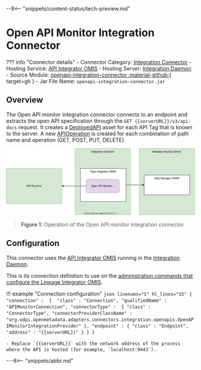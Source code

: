 <!-- SPDX-License-Identifier: CC-BY-4.0 -->
<!-- Copyright Contributors to the ODPi Egeria project. -->

--8<-- "snippets/content-status/tech-preview.md"

# Open API Monitor Integration Connector

??? info "Connector details"
    - Connector Category: [Integration Connector](/connectors/integration-connector)
    - Hosting Service: [API Integrator OMIS](/services/omis/api-integrator)
    - Hosting Server: [Integration Daemon](/concepts/integration-daemon)
    - Source Module: [openapi-integration-connector :material-github:](https://github.com/odpi/egeria/tree/master/open-metadata-implementation/adapters/open-connectors/integration-connectors/openapi-integration-connector){ target=gh }
    - Jar File Name: `openapi-integration-connector.jar`

## Overview

The Open API monitor integration connector connects to an endpoint and extracts the open API specification through the `GET {{serverURL}}/v3/api-docs` request.  It creates a [DeployedAPI](/types/2/0212-Deployed-APIs) asset for each API Tag that is known to the server. A new [APIOperation](/types/5/0536-API-Schemas) is created for each combination of path name and operation (GET, POST, PUT, DELETE).

![Figure 1](open-api-monitor-integration-connector.svg)
> **Figure 1:** Operation of the Open API monitor integration connector


## Configuration

This connector uses the [API Integrator OMIS](/services/omis/api-integrator/overview) running in the [Integration Daemon](/concepts/integration-daemon).

This is its connection definition to use on the [administration commands that configure the Lineage Integrator OMIS](/guides/admin/servers/configuring-an-integration-daemon/#configure-the-integration-services).  

!!! example "Connection configuration"
    ```json linenums="1" hl_lines="15"
    {
       "connection" : 
                    { 
                        "class" : "Connection",
                        "qualifiedName" : "APIMonitorConnection",
                        "connectorType" : 
                        {
                            "class" : "ConnectorType",
                            "connectorProviderClassName" : "org.odpi.openmetadata.adapters.connectors.integration.openapis.OpenAPIMonitorIntegrationProvider"
                        },
                        "endpoint" :
                        {
                            "class" : "Endpoint",
                            "address" : "{{serverURL}}"
                        }
                    }
    }
    ```
    
    - Replace `{{serverURL}}` with the network address of the process where the API is hosted (for example, `localhost:9443`).

---8<-- "snippets/abbr.md"